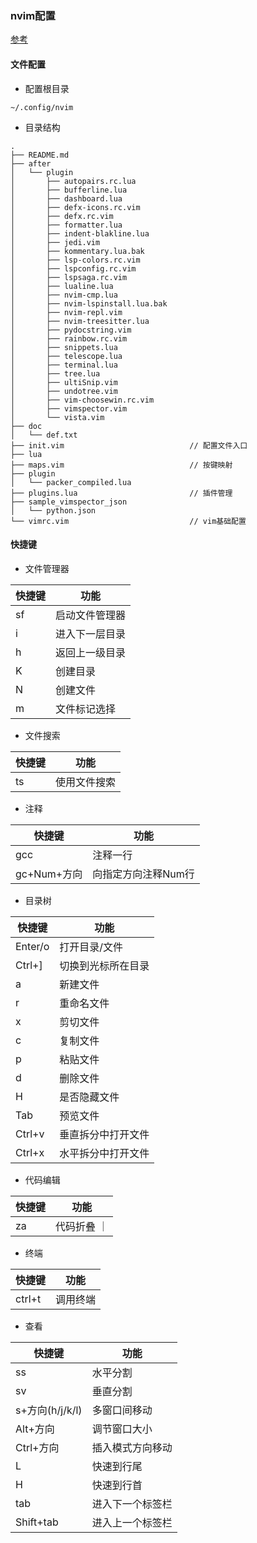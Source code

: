 ### nvim配置
[参考](https://www.cnblogs.com/SR-Program/p/15773546.html)

#### 文件配置

* 配置根目录

```shell
~/.config/nvim
```

* 目录结构
```shell
.
├── README.md
├── after
│   └── plugin
│       ├── autopairs.rc.lua
│       ├── bufferline.lua
│       ├── dashboard.lua
│       ├── defx-icons.rc.vim
│       ├── defx.rc.vim
│       ├── formatter.lua
│       ├── indent-blakline.lua
│       ├── jedi.vim
│       ├── kommentary.lua.bak
│       ├── lsp-colors.rc.vim
│       ├── lspconfig.rc.vim
│       ├── lspsaga.rc.vim
│       ├── lualine.lua
│       ├── nvim-cmp.lua
│       ├── nvim-lspinstall.lua.bak
│       ├── nvim-repl.vim
│       ├── nvim-treesitter.lua
│       ├── pydocstring.vim
│       ├── rainbow.rc.vim
│       ├── snippets.lua
│       ├── telescope.lua
│       ├── terminal.lua
│       ├── tree.lua
│       ├── ultiSnip.vim
│       ├── undotree.vim
│       ├── vim-choosewin.rc.vim
│       ├── vimspector.vim
│       └── vista.vim
├── doc
│   └── def.txt
├── init.vim                            // 配置文件入口
├── lua
├── maps.vim                            // 按键映射
├── plugin
│   └── packer_compiled.lua
├── plugins.lua                         // 插件管理
├── sample_vimspector_json
│   └── python.json
└── vimrc.vim                           // vim基础配置
```

#### 快捷键

* 文件管理器

| 快捷键 | 功能 |
|---| ---|
| sf | 启动文件管理器 |
| i | 进入下一层目录 |
| h | 返回上一级目录 |
| K | 创建目录 |
| N | 创建文件 |
| m | 文件标记选择 |

* 文件搜索

| 快捷键 | 功能 |
|---| ---|
| ts | 使用文件搜索 |

* 注释

| 快捷键 | 功能 |
|---| ---|
| gcc | 注释一行 |
| gc+Num+方向 | 向指定方向注释Num行 |

* 目录树

| 快捷键 | 功能 |
|---| ---|
| Enter/o | 打开目录/文件 |
| Ctrl+] | 切换到光标所在目录 |
| a | 新建文件 |
| r | 重命名文件 |
| x | 剪切文件 |
| c | 复制文件 |
| p | 粘贴文件 |
| d | 删除文件 |
| H | 是否隐藏文件 |
| Tab | 预览文件 |
| Ctrl+v | 垂直拆分中打开文件 |
| Ctrl+x | 水平拆分中打开文件 |

* 代码编辑

| 快捷键 | 功能 |
|---| ---|
| za | 代码折叠 ｜

* 终端

| 快捷键 | 功能 |
|---| ---|
| ctrl+t | 调用终端 |

* 查看

| 快捷键 | 功能 |
|---| ---|
| ss | 水平分割 |
| sv | 垂直分割 |
| s+方向(h/j/k/l) | 多窗口间移动 |
| Alt+方向 | 调节窗口大小 |
| Ctrl+方向 | 插入模式方向移动 |
| L | 快速到行尾 |
| H | 快速到行首 |
| tab | 进入下一个标签栏 |
| Shift+tab | 进入上一个标签栏 |
